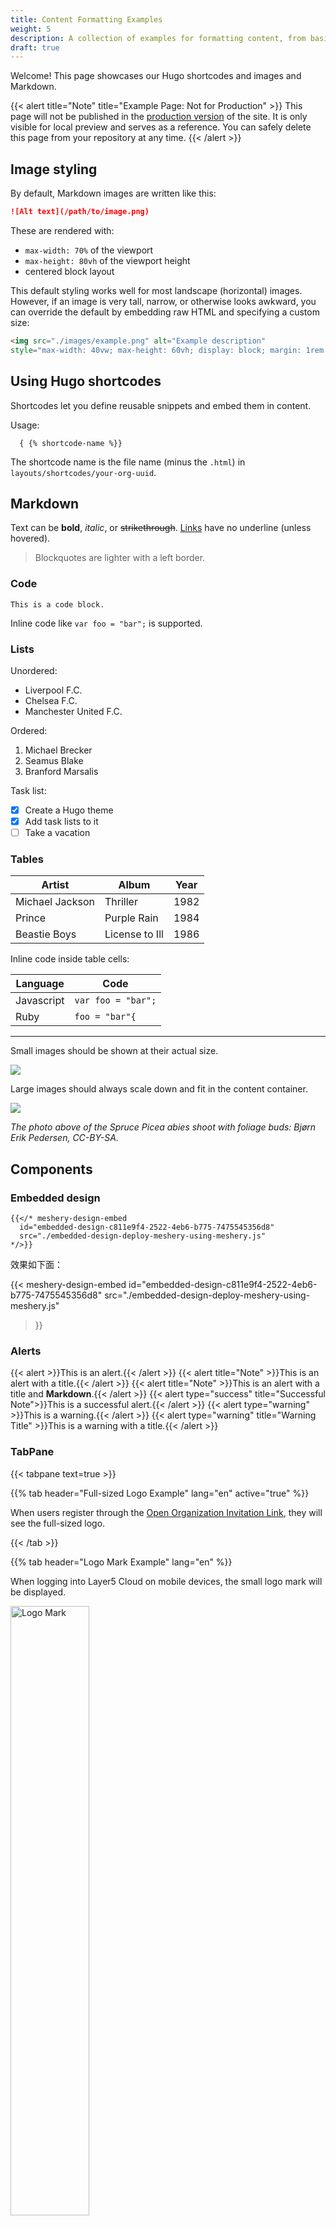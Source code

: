 ```yaml
---
title: Content Formatting Examples
weight: 5
description: A collection of examples for formatting content, from basic Markdown text to advanced custom components and shortcodes.
draft: true
---
```


Welcome! This page showcases our Hugo shortcodes and images and Markdown.

{{< alert title="Note" title="Example Page: Not for Production" >}}
This page will not be published in the [production version](https://cloud.layer5.io/academy/) of the site. It is only visible for local preview and serves as a reference. You can safely delete this page from your repository at any time.
{{< /alert >}}

## Image styling

By default, Markdown images are written like this:

```markdown
![Alt text](/path/to/image.png)
```

These are rendered with:
* `max-width: 70%` of the viewport
* `max-height: 80vh` of the viewport height
* centered block layout

This default styling works well for most landscape (horizontal) images. However, if an image is very tall, narrow, or otherwise looks awkward, you can override the default by embedding raw HTML and specifying a custom size:

```html
<img src="./images/example.png" alt="Example description" 
style="max-width: 40vw; max-height: 60vh; display: block; margin: 1rem auto;" />
```

## Using Hugo shortcodes

Shortcodes let you define reusable snippets and embed them in content.

Usage:

```code
  { {% shortcode-name %}}
```

The shortcode name is the file name (minus the `.html`) in `layouts/shortcodes/your-org-uuid`.

## Markdown

Text can be **bold**, _italic_, or ~~strikethrough~~. [Links](https://gohugo.io) have no underline (unless hovered).

> Blockquotes are lighter with a left border.

### Code

```
This is a code block.
```

Inline code like `var foo = "bar";` is supported.

### Lists

Unordered:

* Liverpool F.C.
* Chelsea F.C.
* Manchester United F.C.

Ordered:

1. Michael Brecker
2. Seamus Blake
3. Branford Marsalis

Task list:

* [x] Create a Hugo theme
* [x] Add task lists to it
* [ ] Take a vacation

### Tables

| Artist            | Album           | Year |
|-------------------|-----------------|------|
| Michael Jackson   | Thriller        | 1982 |
| Prince            | Purple Rain     | 1984 |
| Beastie Boys      | License to Ill  | 1986 |

Inline code inside table cells:

| Language    | Code               |
|-------------|--------------------|
| Javascript  | `var foo = "bar";` |
| Ruby        | `foo = "bar"{`     |

----------------

Small images should be shown at their actual size.

![](https://upload.wikimedia.org/wikipedia/commons/thumb/9/9e/Picea_abies_shoot_with_buds%2C_Sogndal%2C_Norway.jpg/240px-Picea_abies_shoot_with_buds%2C_Sogndal%2C_Norway.jpg)

Large images should always scale down and fit in the content container.

![](https://upload.wikimedia.org/wikipedia/commons/thumb/9/9e/Picea_abies_shoot_with_buds%2C_Sogndal%2C_Norway.jpg/1024px-Picea_abies_shoot_with_buds%2C_Sogndal%2C_Norway.jpg)

_The photo above of the Spruce Picea abies shoot with foliage buds: Bjørn Erik Pedersen, CC-BY-SA._

## Components

### Embedded design

```
{{</* meshery-design-embed
  id="embedded-design-c811e9f4-2522-4eb6-b775-7475545356d8"
  src="./embedded-design-deploy-meshery-using-meshery.js"
*/>}}
```

效果如下面：

<!-- Learn more at https://docs.layer5.io/kanvas/designer/export-designs/#exporting-as-embedding -->
{{< meshery-design-embed
  id="embedded-design-c811e9f4-2522-4eb6-b775-7475545356d8"
  src="./embedded-design-deploy-meshery-using-meshery.js"
>}}

### Alerts

{{< alert >}}This is an alert.{{< /alert >}}
{{< alert title="Note" >}}This is an alert with a title.{{< /alert >}}
{{< alert title="Note" >}}This is an alert with a title and **Markdown**.{{< /alert >}}
{{< alert type="success" title="Successful Note">}}This is a successful alert.{{< /alert >}}
{{< alert type="warning" >}}This is a warning.{{< /alert >}}
{{< alert type="warning" title="Warning Title" >}}This is a warning with a title.{{< /alert >}}

### TabPane

{{< tabpane text=true >}}

{{% tab header="Full-sized Logo Example" lang="en" active="true" %}}

When users register through the [Open Organization Invitation Link](https://docs.layer5.io/cloud/identity/organizations/org-management/#using-the-open-organization-invitation-link), they will see the full-sized logo.

{{< /tab >}}

{{% tab header="Logo Mark Example" lang="en" %}}

When logging into Layer5 Cloud on mobile devices, the small logo mark will be displayed.

<img src="./images/example.png" alt="Logo Mark" style="width:50%; height:auto;" />

{{< /tab >}}

{{< /tabpane >}}

### Collapsible

{{< details summary="This is a collapsible title" >}}
This is the collapsed content.

It can be a list:
- First item
- Second item
{{< /details >}}

### Footnotes

This is a superscript number for your footnote. [^1]

[^1]: This is a footnote.
